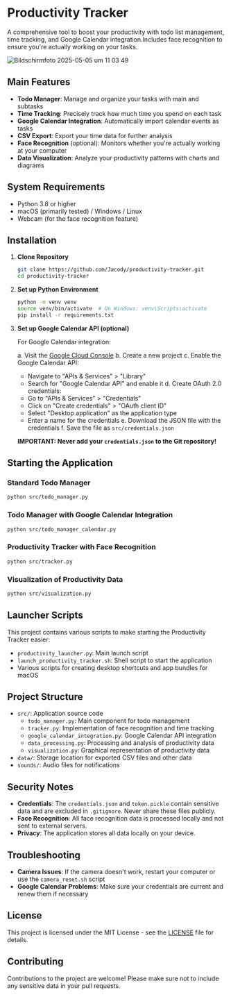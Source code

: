 # Productivity Tracker

A comprehensive tool to boost your productivity with todo list management, time tracking, and Google Calendar integration.Includes face recognition to ensure you're actually working on your tasks.



![Bildschirmfoto 2025-05-05 um 11 03 49](https://github.com/user-attachments/assets/6846de5f-545c-4d36-9d70-62b5fdbdbc55)




## Main Features

- **Todo Manager**: Manage and organize your tasks with main and subtasks
- **Time Tracking**: Precisely track how much time you spend on each task
- **Google Calendar Integration**: Automatically import calendar events as tasks
- **CSV Export**: Export your time data for further analysis
- **Face Recognition** (optional): Monitors whether you're actually working at your computer
- **Data Visualization**: Analyze your productivity patterns with charts and diagrams

## System Requirements

- Python 3.8 or higher
- macOS (primarily tested) / Windows / Linux
- Webcam (for the face recognition feature)

## Installation

1. **Clone Repository**
   ```bash
   git clone https://github.com/Jacody/productivity-tracker.git
   cd productivity-tracker
   ```

2. **Set up Python Environment**
   ```bash
   python -m venv venv
   source venv/bin/activate  # On Windows: venv\Scripts\activate
   pip install -r requirements.txt
   ```

3. **Set up Google Calendar API (optional)**
   
   For Google Calendar integration:
   
   a. Visit the [Google Cloud Console](https://console.cloud.google.com/)
   b. Create a new project
   c. Enable the Google Calendar API:
      - Navigate to "APIs & Services" > "Library"
      - Search for "Google Calendar API" and enable it
   d. Create OAuth 2.0 credentials:
      - Go to "APIs & Services" > "Credentials"
      - Click on "Create credentials" > "OAuth client ID"
      - Select "Desktop application" as the application type
      - Enter a name for the credentials
   e. Download the JSON file with the credentials
   f. Save the file as `src/credentials.json`

   **IMPORTANT: Never add your `credentials.json` to the Git repository!**

## Starting the Application

### Standard Todo Manager
```bash
python src/todo_manager.py
```

### Todo Manager with Google Calendar Integration
```bash
python src/todo_manager_calendar.py
```

### Productivity Tracker with Face Recognition
```bash
python src/tracker.py
```

### Visualization of Productivity Data
```bash
python src/visualization.py
```

## Launcher Scripts

This project contains various scripts to make starting the Productivity Tracker easier:

- `productivity_launcher.py`: Main launch script
- `launch_productivity_tracker.sh`: Shell script to start the application
- Various scripts for creating desktop shortcuts and app bundles for macOS

## Project Structure

- `src/`: Application source code
  - `todo_manager.py`: Main component for todo management
  - `tracker.py`: Implementation of face recognition and time tracking
  - `google_calendar_integration.py`: Google Calendar API integration
  - `data_processing.py`: Processing and analysis of productivity data
  - `visualization.py`: Graphical representation of productivity data
- `data/`: Storage location for exported CSV files and other data
- `sounds/`: Audio files for notifications

## Security Notes

- **Credentials**: The `credentials.json` and `token.pickle` contain sensitive data and are excluded in `.gitignore`. Never share these files publicly.
- **Face Recognition**: All face recognition data is processed locally and not sent to external servers.
- **Privacy**: The application stores all data locally on your device.

## Troubleshooting

- **Camera Issues**: If the camera doesn't work, restart your computer or use the `camera_reset.sh` script
- **Google Calendar Problems**: Make sure your credentials are current and renew them if necessary

## License

This project is licensed under the MIT License - see the [LICENSE](LICENSE) file for details.

## Contributing

Contributions to the project are welcome! Please make sure not to include any sensitive data in your pull requests.
